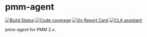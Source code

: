 # pmm-agent

[![Build Status](https://travis-ci.com/percona/pmm-agent.svg?branch=master)](https://travis-ci.com/percona/pmm-agent)
[![Code coverage](https://codecov.io/gh/percona/pmm-agent/branch/master/graph/badge.svg)](https://codecov.io/gh/percona/pmm-agent)
[![Go Report Card](https://goreportcard.com/badge/github.com/percona/pmm-agent)](https://goreportcard.com/report/github.com/percona/pmm-agent)
[![CLA assistant](https://cla-assistant.io/readme/badge/percona/pmm-agent)](https://cla-assistant.io/percona/pmm-agent)

pmm-agent for PMM 2.x.
